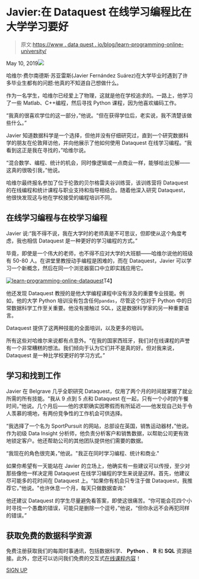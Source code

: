 # Javier:在 Dataquest 在线学习编程比在大学学习要好

> 原文:[https://www . data quest . io/blog/learn-programming-online-university/](https://www.dataquest.io/blog/learn-programming-online-university/)

May 10, 2019![](../Images/921e1423ed998cca5d33a100605350bd.png)

哈维尔·费尔南德斯·苏亚雷斯(Javier Fernández Suárez)在大学毕业时遇到了许多毕业生都有的问题:他真的不知道自己想做什么。

作为一名学生，哈维尔已经爱上了物理，这就是他在学校追求的。一路上，他学习了一些 Matlab、C++编程，然后寻找 Python 课程，因为他喜欢编码工作。

“我真的很喜欢学位的这一部分，”他说。“但在获得学位后，老实说，我不清楚该做些什么。”

Javier 知道数据科学是一个选择，但他并没有仔细研究过，直到一个研究数据科学的朋友在伦敦拜访他，并向他展示了他如何使用 Dataquest 在线学习编程。“我看到这正是我在寻找的，”哈维尔说。

“混合数学、编程、统计的机会，同时像逻辑或一点商业一样，能够给出见解——这真的很吸引我，”他说。

哈维尔最终报名参加了位于伦敦的贝尔格雷夫谷训练营，该训练营将 Dataquest 的在线编程和统计课程与职业支持和指导相结合。随着他深入研究 Dataquest，他很快发现这与他在学校接受的编程培训不同。

## 在线学习编程与在校学习编程

Javier 说:“我不得不说，我在大学时的老师真是不可思议，但即使从这个角度考虑，我也相信 Dataquest 是一种更好的学习编程的方式。”

毕竟，即使是一个伟大的老师，也不得不应对大学的大班额——哈维尔说他的班级有 50-80 人。在讲堂里教授动手编程是困难的，而在 Dataquest，Javier 可以学习一个新概念，然后在同一个浏览器窗口中立即实践应用它。

[![learn-programming-online-dataquest](../Images/df6957b99856fb675c2ac92a21b7dbde.png "data-cleaning-live-coding")](https://www.dataquest.io/wp-content/uploads/2019/02/data-cleaning-live-coding.gif)T4】

他还发现 Dataquest 教授的是他大学编程课程中没有涉及的重要专业技能。例如，他的大学 Python 培训没有包含任何`pandas`，尽管这个包对于 Python 中的日常数据科学工作至关重要。他没有接触过 SQL，这是数据科学家的另一种重要语言。

Dataquest 提供了这两种技能的全面培训，以及更多的培训。

所有这些对哈维尔来说都有点意外。“在我的国家西班牙，我们对在线课程的声誉有一个非常糟糕的想法。我们倾向于认为它们并不是真的好。但对我来说，Dataquest 是一种比学校更好的学习方式。”

## 学习和找到工作

Javier 在 Belgrave 几乎全职研究 Dataquest，仅用了两个月的时间就掌握了就业所需的所有技能。“我从 9 点到 5 点和 Dataquest 在一起，只有一个小时的午餐时间，”他说。几个月后——他的求职确实因寒假而有所延迟——他发现自己处于令人羡慕的境地，有两份竞争性的工作机会可供选择。

“我选择了一个名为 SportPursuit 的网站，总部设在英国，销售运动器材，”他说。作为初级 Data Insight 分析师，他负责分析客户和销售数据，以帮助公司更有效地锁定客户。他还帮助公司的其他团队提供他们需要的数据。

“我现在的角色很完美，”他说。"我正在同时学习编程、统计和商业."

如果你希望有一天能站在 Javier 的立场上，他确实有一些建议可以传授，至少对那些像他一样决定用 Dataquest 在线学习编程的学生来说是这样。首先，他建议尽可能多的花时间在 Dataquest 上。“如果你有机会只专注于做 Dataquest，我推荐它，”他说。"也许休息一个月，每天只做数据查询."

他还建议 Dataquest 的学生尽量避免看答案，即使这很痛苦。“你可能会花四个小时寻找一个愚蠢的错误，可能只是删除一个逗号，”他说，“但你永远不会再犯同样的错误。”

## 获取免费的数据科学资源

免费注册获取我们的每周时事通讯，包括数据科学、 **Python** 、 **R** 和 **SQL** 资源链接。此外，您还可以访问我们免费的交互式[在线课程内容](/data-science-courses)！

[SIGN UP](https://app.dataquest.io/signup)